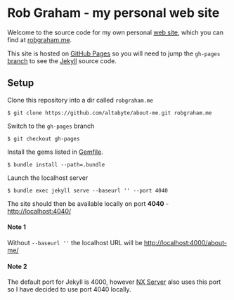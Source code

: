 # Rob Graham - my personal web site

Welcome to the source code for my own personal [web site](https://altabyte.github.io/about-me/), which you can find at [robgraham.me](http://robgraham.me/).

This site is hosted on [GitHub Pages](https://pages.github.com/) so you will need to jump the `gh-pages`
[branch](https://github.com/altabyte/about-me/tree/gh-pages) to see the [Jekyll](http://jekyllrb.com/) source code.

## Setup

Clone this repository into a dir called `robgraham.me`

    $ git clone https://github.com/altabyte/about-me.git robgraham.me

Switch to the `gh-pages` branch

    $ git checkout gh-pages

Install the gems listed in [Gemfile](https://github.com/altabyte/about-me/blob/gh-pages/Gemfile).

    $ bundle install --path=.bundle

Launch the localhost server

    $ bundle exec jekyll serve --baseurl '' --port 4040

The site should then be available locally on port **4040** - [http://localhost:4040/](http://localhost:4040/)

#### Note 1
Without `--baseurl ''` the localhost URL will be
[http://localhost:4000/about-me/](http://localhost:4000/about-me/)

#### Note 2
The default port for Jekyll is 4000, however [NX Server](https://www.nomachine.com/)
also uses this port so I have decided to use port 4040 locally.
